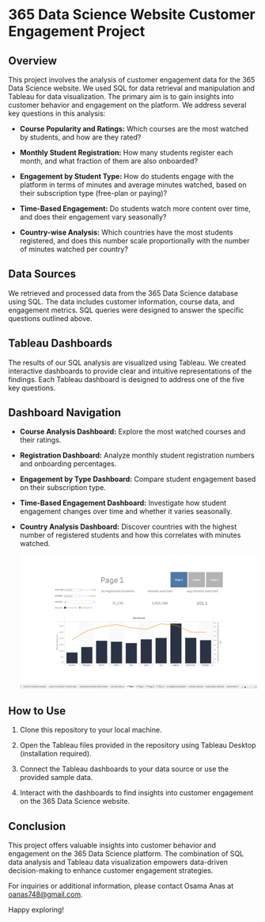 # 365 Data Science Website Customer Engagement Project

## Overview

This project involves the analysis of customer engagement data for the 365 Data Science website. We used SQL for data retrieval and manipulation and Tableau for data visualization. The primary aim is to gain insights into customer behavior and engagement on the platform. We address several key questions in this analysis:

- **Course Popularity and Ratings:** Which courses are the most watched by students, and how are they rated?

- **Monthly Student Registration:** How many students register each month, and what fraction of them are also onboarded?

- **Engagement by Student Type:** How do students engage with the platform in terms of minutes and average minutes watched, based on their subscription type (free-plan or paying)?

- **Time-Based Engagement:** Do students watch more content over time, and does their engagement vary seasonally?

- **Country-wise Analysis:** Which countries have the most students registered, and does this number scale proportionally with the number of minutes watched per country?

## Data Sources

We retrieved and processed data from the 365 Data Science database using SQL. The data includes customer information, course data, and engagement metrics. SQL queries were designed to answer the specific questions outlined above.

## Tableau Dashboards

The results of our SQL analysis are visualized using Tableau. We created interactive dashboards to provide clear and intuitive representations of the findings. Each Tableau dashboard is designed to address one of the five key questions.

## Dashboard Navigation

- **Course Analysis Dashboard:** Explore the most watched courses and their ratings.

- **Registration Dashboard:** Analyze monthly student registration numbers and onboarding percentages.

- **Engagement by Type Dashboard:** Compare student engagement based on their subscription type.

- **Time-Based Engagement Dashboard:** Investigate how student engagement changes over time and whether it varies seasonally.

- **Country Analysis Dashboard:** Discover countries with the highest number of registered students and how this correlates with minutes watched.

  ![Screenshot of page 1](https://github.com/oanas748/Customer-engagement-analysis/blob/744a406bf2808e4e7d531b23cc5d34e33e851321/Tableau%20Public%20-%20Customer%20Engagementss%2010_10_2023%203_27_26%20PM.png)


## How to Use

1. Clone this repository to your local machine.

2. Open the Tableau files provided in the repository using Tableau Desktop (installation required).

3. Connect the Tableau dashboards to your data source or use the provided sample data.

4. Interact with the dashboards to find insights into customer engagement on the 365 Data Science website.

## Conclusion

This project offers valuable insights into customer behavior and engagement on the 365 Data Science platform. The combination of SQL data analysis and Tableau data visualization empowers data-driven decision-making to enhance customer engagement strategies.

For inquiries or additional information, please contact Osama Anas at oanas748@gmail.com.

Happy exploring!
